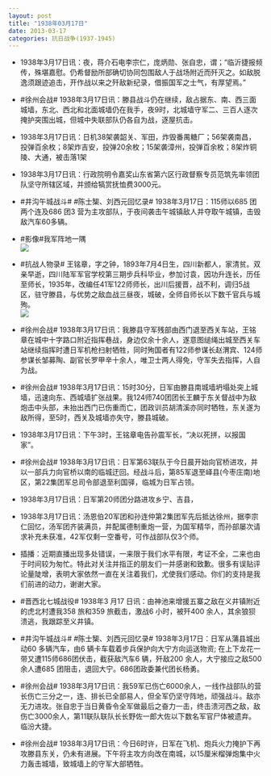 ```yaml
---
layout: post
title: "1938年03月17日"
date: 2013-03-17
categories: 抗日战争(1937-1945)
---
```


<meta name="referrer" content="no-referrer" />

- 1938年3月17日讯：夜，蒋介石电李宗仁，庞炳勋、张自忠，谓；“临沂捷报频传，殊堪嘉慰。仍希督励所部确切协同包围敌人于战场附近而歼灭之。如敌脱逸须跟迹追击，开作战以来之歼敌新纪录，借振国军之士气，有厚望焉。” 

- #徐州会战# 1938年3月17日讯：滕县战斗仍在继续，敌占据东、南、西三面城墙，东北、西北和北面城墙仍在我手，夜9时，北城墙守军二、三百人逐次掩护突围出城，但城中失联部队仍各自为战，逐屋抗击。 

- 1938年3月17日讯：日机38架袭韶关、军田，炸毁番禺糖厂；56架袭南昌，投弹百余枚；8架炸吉安，投弹20余枚；15架袭漳州，投弹百余枚；8架炸铜陵、大通，被击落1架 

- 1938年3月17日讯：行政院明令嘉奖山东省第六区行政督察专员范筑先率领团队坚守所辖区域，并颁给犒赏抚恤费3000元。 

- #井沟午城战斗# #陈士榘、刘西元回忆录# 1938年3月17日：115师以685 团两个连及686 团3 营为主攻部队，于夜间袭击午城镇敌人并夺取午城镇，击毁敌汽车60多辆。 

- #影像#我军阵地一隅 <br/><img src="https://ww1.sinaimg.cn/large/aca367d8jw1e2swpg3113j.jpg" />

- #抗战人物录# 王铭章，字之钟，1893年7月4日生，四川新都人，家清贫。双亲早逝，四川陆军军官学校第三期步兵科毕业，参加讨袁，因功升连长，历任至师长，1935年，改编任41军122师师长，出川后援晋，战不利，调归5战区，驻守滕县，与优势之敌血战三昼夜，城破，全师自师长以下数千官兵与城殉。 <br/><img src="https://ww1.sinaimg.cn/large/aca367d8jw1e2stmlfikmj.jpg" />

- #徐州会战# 1938年3月17日讯：我滕县守军残部由西门退至西关车站，王铭章在城中十字路口附近指挥巷战，身边仅余十余人，遂意图缒绳出城至西关车站继续指挥时遭日军机枪扫射牺牲，同时殉国者有122师参谋长赵渭宾、124师参谋长邹募陶、副官长罗甲辛十余人，唯卫士两人得免，守军失去指挥，人自为战。 

- #徐州会战# 1938年3月17日讯：15时30分，日军由滕县南城墙坍塌处突上城墙，迅速向东、西城墙扩张战果。我124师740团团长王麟于东关督战中为敌炮击中头部，未抬出西门已伤重而亡，团政训员胡清溪亦同时牺牲，东关遂为敌所得，至5时，西关及城墙亦失守，滕县城破。 

- 1938年3月17日讯：下午3时，王铭章电告孙震军长，“决以死拼，以报国家”。 

- #徐州会战# 1938年3月17日讯：日军第63联队于今日晨开始向官桥进攻，并以一部兵力向官桥以南的临城迂回。经战斗后，第85军退至峄县(今枣庄南)地区，第22集团军总司令部退至利国驿，临城为日军占领。  

- 1938年3月17日讯：日军第20师团分路进攻乡宁、吉县， 

- 1938年3月17日讯：汤恩伯20军团和孙连仲第2集团军先后抵达徐州，据李宗仁回忆，汤军团齐装满员，并配属德制重炮一营，为国军精华，而孙部屡次请求补充未获准，42军仅剩一空番号，可作战部队仅3个师。 

- 插播：近期直播出现多处错误，一来限于我们水平有限，考证不全，二来也由于时间较为匆忙。特此对关注并指正的朋友们一并感谢和致歉。很多有误贴评论量陡增，表明大家依然一直在关注着我们，尤使我们感动。你们的支持是我们前进的动力，谢谢大家。 

- #晋西北七城战役# 1938年3 月17 日讯：由神池来增援五寨之敌在义井镇附近的虎北村遭我358 旅和359 旅截击，激战6 小时，被歼400 余人，其余狼狈溃逃，我跟踪至义井镇。 

- #井沟午城战斗# #陈士榘、刘西元回忆录# 1938年3月17日：日军从蒲县城出动60 多辆汽车，由6 辆卡车载着步兵保护向大宁方向运送物资; 在上下龙花一带又遭115师686团伏击，截获敌汽车6 辆，歼敌200 余人，大宁接应之敌500余人遭685 团阻击，退回大宁。686团政委兼代团长杨勇。 

- #徐州会战# 1938年3月17日讯：我59军已伤亡6000余人，一线作战部队的营长伤亡三分之一，连、排长已全部易人，但全军仍坚守阵地，顽强战斗。敌亦无力进攻。张自忠于当日黄昏令全军做最后之奋力一击，终击溃河西之敌，敌伤亡3000余人，第11联队联队长长野佐一郎大佐以下数名军官尸体被遗弃。临汾大捷。 

- #徐州会战# 1938年3月17日讯：今日6时许，日军在飞机、炮兵火力掩护下再攻滕县东关，仍未有进展。下午将主攻方向改在南城，以15厘米榴弹炮集中火力轰击城墙，致城墙上的守军大部牺牲。 

